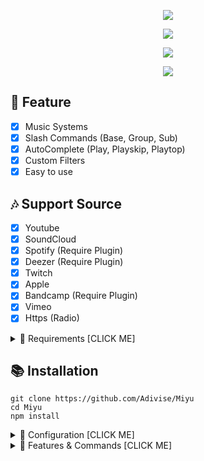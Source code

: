 <p align="center">
  <a href="https://ko-fi.com/nanotect" target="_blank"> <img src="https://static.miraheze.org/bluearchivewiki/thumb/a/ac/Miyu.png/266px-Miyu.png"/> </a> 
</p>

<p align="center">
<img src="https://capsule-render.vercel.app/api?type=waving&color=gradient&height=200&section=header&text=Kasumizawa%20Miyu&fontSize=80&fontAlignY=35&animation=twinkling&fontColor=gradient"/> </a> 
</p>

<p align="center"> 
  <a href="https://discord.gg/SNG3dh3MbR" target="_blank"> <img src="https://discordapp.com/api/guilds/903043706410643496/widget.png?style=banner2"/> </a> 
</p>

<p align="center"> 
  <a href="https://ko-fi.com/nanotect" target="_blank"> <img src="https://ko-fi.com/img/githubbutton_sm.svg"/> </a> 
</p>

## 📑 Feature
- [x] Music Systems
- [x] Slash Commands (Base, Group, Sub)
- [x] AutoComplete (Play, Playskip, Playtop)
- [x] Custom Filters
- [x] Easy to use

## 🎶 Support Source
- [x] Youtube
- [x] SoundCloud
- [x] Spotify (Require Plugin)
- [x] Deezer (Require Plugin)
- [x] Twitch
- [x] Apple
- [x] Bandcamp (Require Plugin)
- [x] Vimeo
- [x] Https (Radio)

<details><summary>📎 Requirements [CLICK ME]</summary>
<p>

## 📎 Requirements

- Node.js+ **[Download](https://nodejs.org/en/download/)**
- Discord Bot Token **[Guide](https://discordjs.guide/preparations/setting-up-a-bot-application.html#creating-your-bot)**
- LavaLink **[Guide](https://github.com/freyacodes/lavalink)** (*Dev Version!* **[Download](https://ci.fredboat.com/repository/)** )

## 🛑 Super Requirements 

- Java 11-13 **[Download JDK13](http://www.mediafire.com/file/m6gk7aoq96db8g0/file)** for LAVALINK!

</p>
</details>

## 📚 Installation

```
git clone https://github.com/Adivise/Miyu
cd Miyu
npm install
```

<details><summary>📄 Configuration [CLICK ME]</summary>
<p>

## 📄 Configuration

Copy or Rename `.env.example` to `.env` and fill out the values:

```.env
# Bot
TOKEN=REPLACE_HERE
EMBED_COLOR=#000001
SEARCH_ENGINE=youtube
LEAVE_EMPTY=120000

# Dev
OWNER_ID=REPLACE_HERE

# Nodes
NODE_NAME=NanoSpace
NODE_URL=localhost:5555
NODE_AUTH=nanospace
```
Don't forget to do `node deploySlash.js global` to deploy slash commands

After installation or finishes all you can use `node .` to start the bot. or `Run Start.bat`

</p>
</details>

<details><summary>🔩 Features & Commands [CLICK ME]</summary>
<p>

## 🔩 Features & Commands

> Note: The default prefix is '/'

🎶 **Music Commands!** 

- Play (/play [song/url])
- Nowplaying (/nowplaying)
- Queue (/queue [page])
- Repeat (/loop [current, all])
- Loopqueue (/loopqueue)
- Shuffle (/shuffle)
- Volume control (/volume [1 - 100])
- Pause (/pause)
- Resume (/resume)
- Skip (/skip)
- Skipto (/skipto [position])
- Clear (/clear)
- Join (/join )
- Leave (/leave)
- Forward (/forward [seconds])
- Seek (/seek [seconds])
- Rewind (/rewind [seconds])
- Replay (/replay)
- Search (/search [songname])
- 247 (/247)
- Previous (/previous)
- Autoplay (/autoplay)
- Move (/move [song] [position])
- Remove (/remove [song])
- PlaySkip (/playskip [song/url])
- SearchSkip (/searchskip [songname])
- PlayTop (/playtop [song/url])
- SearchTop (/searchtop [songname])

⏺ **Filter Commands!**
- Bass (/bass)
- Superbass (/superbass)
- Pop (/pop)
- Treblebass (/treblebass)
- Soft (/soft)
- Earrape (/earrape)
- Equalizer (/equalizer [custom])
- Speed (/speed [0 - 10])
- Picth (/pitch [0 - 10])
- Vaporwave (/vaporwave)
- Nightcore (/nightcore)
- Bassboost (/bassboost [-10 - 10])
- Rate (/rate)
- Reset (/reset)
- 3d (/3d)
- China (/china)
- Dance (/dance)
- Chipmunk (/chipmunk)
- Darthvader (/darthvader)
- DoubleTime (/doubletime)
- SlowMotion (/slowmotion)
- Tremolo (/tremolo)
- Vibrate (/vibrate)
- Vibrato (/vibrato)
- Daycore (/daycore)
- Television (/Television)
- Jazz (/jazz)
	
📑 **Misc Commands!**
- Help (/help)

</p>
</details>
